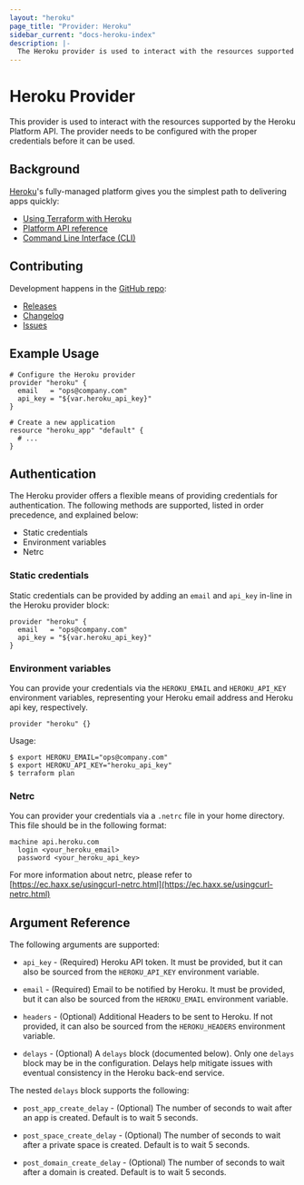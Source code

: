 ```yaml
---
layout: "heroku"
page_title: "Provider: Heroku"
sidebar_current: "docs-heroku-index"
description: |-
  The Heroku provider is used to interact with the resources supported by the Heroku Platform API.
---
```


# Heroku Provider

This provider is used to interact with the resources supported by the Heroku Platform API. The provider needs to be configured with the proper credentials before it can be used.

## Background

[Heroku](https://www.heroku.com)'s fully-managed platform gives you the simplest path to delivering apps quickly:

  * [Using Terraform with Heroku](https://devcenter.heroku.com/articles/using-terraform-with-heroku)
  * [Platform API reference](https://devcenter.heroku.com/articles/platform-api-reference)
  * [Command Line Interface (CLI)](https://devcenter.heroku.com/articles/heroku-cli)

## Contributing

Development happens in the [GitHub repo](https://github.com/terraform-providers/terraform-provider-heroku):

  * [Releases](https://github.com/terraform-providers/terraform-provider-heroku/releases)
  * [Changelog](https://github.com/terraform-providers/terraform-provider-heroku/blob/master/CHANGELOG.md)
  * [Issues](https://github.com/terraform-providers/terraform-provider-heroku/issues)

## Example Usage

```hcl
# Configure the Heroku provider
provider "heroku" {
  email   = "ops@company.com"
  api_key = "${var.heroku_api_key}"
}

# Create a new application
resource "heroku_app" "default" {
  # ...
}
```

## Authentication

The Heroku provider offers a flexible means of providing credentials for
authentication. The following methods are supported, listed in order
precedence, and explained below:

- Static credentials
- Environment variables
- Netrc

### Static credentials

Static credentials can be provided by adding an `email` and `api_key` in-line
in the Heroku provider block:

```hcl
provider "heroku" {
  email   = "ops@company.com"
  api_key = "${var.heroku_api_key}"
}
```

### Environment variables

You can provide your credentials via the `HEROKU_EMAIL` and `HEROKU_API_KEY`
environment variables, representing your Heroku email address and Heroku api
key, respectively.

```hcl
provider "heroku" {}
```

Usage:

```shell
$ export HEROKU_EMAIL="ops@company.com"
$ export HEROKU_API_KEY="heroku_api_key"
$ terraform plan
```

### Netrc

You can provider your credentials via a `.netrc` file in your home directory.
This file should be in the following format:

```
machine api.heroku.com
  login <your_heroku_email>
  password <your_heroku_api_key>
```

For more information about netrc, please refer to [https://ec.haxx.se/usingcurl-netrc.html](https://ec.haxx.se/usingcurl-netrc.html) 

## Argument Reference

The following arguments are supported:

* `api_key` - (Required) Heroku API token. It must be provided, but it can also
  be sourced from the `HEROKU_API_KEY` environment variable.

* `email` - (Required) Email to be notified by Heroku. It must be provided, but
  it can also be sourced from the `HEROKU_EMAIL` environment variable.

* `headers` - (Optional) Additional Headers to be sent to Heroku. If not provided,
  it can also be sourced from the `HEROKU_HEADERS` environment variable.

* `delays` - (Optional) A `delays` block (documented below). Only one
  `delays` block may be in the configuration. Delays help mitigate issues with 
  eventual consistency in the Heroku back-end service.

The nested `delays` block supports the following:

* `post_app_create_delay` - (Optional) The number of seconds to wait after an app is created. Default is to wait 5 seconds.

* `post_space_create_delay` - (Optional) The number of seconds to wait after a private space is created. Default is to wait 5 seconds.

* `post_domain_create_delay` - (Optional) The number of seconds to wait after a domain is created. Default is to wait 5 seconds.

